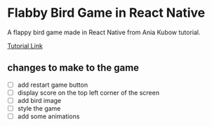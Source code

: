 # Flabby Bird Game in React Native

A flappy bird game made in React Native from Ania Kubow tutorial.

[Tutorial Link](https://youtu.be/dhpjjAxKbHE)

## changes to make to the game

- [ ] add restart game button
- [ ] display score on the top left corner of the screen
- [ ] add bird image
- [ ] style the game
- [ ] add some animations  
